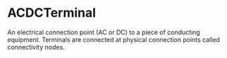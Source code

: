 # ACDCTerminal

An electrical connection point (AC or DC) to a piece of conducting equipment. Terminals are connected at physical connection points called connectivity nodes.
